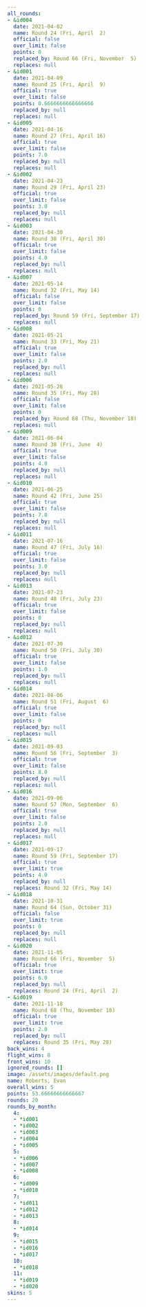 ```yaml
---
all_rounds:
- &id004
  date: 2021-04-02
  name: Round 24 (Fri, April  2)
  official: false
  over_limit: false
  points: 0
  replaced_by: Round 66 (Fri, November  5)
  replaces: null
- &id001
  date: 2021-04-09
  name: Round 25 (Fri, April  9)
  official: true
  over_limit: false
  points: 0.6666666666666666
  replaced_by: null
  replaces: null
- &id005
  date: 2021-04-16
  name: Round 27 (Fri, April 16)
  official: true
  over_limit: false
  points: 7.0
  replaced_by: null
  replaces: null
- &id002
  date: 2021-04-23
  name: Round 29 (Fri, April 23)
  official: true
  over_limit: false
  points: 3.0
  replaced_by: null
  replaces: null
- &id003
  date: 2021-04-30
  name: Round 30 (Fri, April 30)
  official: true
  over_limit: false
  points: 4.0
  replaced_by: null
  replaces: null
- &id007
  date: 2021-05-14
  name: Round 32 (Fri, May 14)
  official: false
  over_limit: false
  points: 0
  replaced_by: Round 59 (Fri, September 17)
  replaces: null
- &id008
  date: 2021-05-21
  name: Round 33 (Fri, May 21)
  official: true
  over_limit: false
  points: 2.0
  replaced_by: null
  replaces: null
- &id006
  date: 2021-05-28
  name: Round 35 (Fri, May 28)
  official: false
  over_limit: false
  points: 0
  replaced_by: Round 68 (Thu, November 18)
  replaces: null
- &id009
  date: 2021-06-04
  name: Round 38 (Fri, June  4)
  official: true
  over_limit: false
  points: 4.0
  replaced_by: null
  replaces: null
- &id010
  date: 2021-06-25
  name: Round 42 (Fri, June 25)
  official: true
  over_limit: false
  points: 7.0
  replaced_by: null
  replaces: null
- &id011
  date: 2021-07-16
  name: Round 47 (Fri, July 16)
  official: true
  over_limit: false
  points: 3.0
  replaced_by: null
  replaces: null
- &id013
  date: 2021-07-23
  name: Round 48 (Fri, July 23)
  official: true
  over_limit: false
  points: 0
  replaced_by: null
  replaces: null
- &id012
  date: 2021-07-30
  name: Round 50 (Fri, July 30)
  official: true
  over_limit: false
  points: 1.0
  replaced_by: null
  replaces: null
- &id014
  date: 2021-08-06
  name: Round 51 (Fri, August  6)
  official: true
  over_limit: false
  points: 0
  replaced_by: null
  replaces: null
- &id015
  date: 2021-09-03
  name: Round 56 (Fri, September  3)
  official: true
  over_limit: false
  points: 8.0
  replaced_by: null
  replaces: null
- &id016
  date: 2021-09-06
  name: Round 57 (Mon, September  6)
  official: true
  over_limit: false
  points: 2.0
  replaced_by: null
  replaces: null
- &id017
  date: 2021-09-17
  name: Round 59 (Fri, September 17)
  official: true
  over_limit: true
  points: 4.0
  replaced_by: null
  replaces: Round 32 (Fri, May 14)
- &id018
  date: 2021-10-31
  name: Round 64 (Sun, October 31)
  official: false
  over_limit: true
  points: 0
  replaced_by: null
  replaces: null
- &id020
  date: 2021-11-05
  name: Round 66 (Fri, November  5)
  official: true
  over_limit: true
  points: 6.0
  replaced_by: null
  replaces: Round 24 (Fri, April  2)
- &id019
  date: 2021-11-18
  name: Round 68 (Thu, November 18)
  official: true
  over_limit: true
  points: 2.0
  replaced_by: null
  replaces: Round 35 (Fri, May 28)
back_wins: 4
flight_wins: 8
front_wins: 10
ignored_rounds: []
image: /assets/images/default.png
name: Roberts, Evan
overall_wins: 5
points: 53.66666666666667
rounds: 20
rounds_by_month:
  4:
  - *id001
  - *id002
  - *id003
  - *id004
  - *id005
  5:
  - *id006
  - *id007
  - *id008
  6:
  - *id009
  - *id010
  7:
  - *id011
  - *id012
  - *id013
  8:
  - *id014
  9:
  - *id015
  - *id016
  - *id017
  10:
  - *id018
  11:
  - *id019
  - *id020
skins: 5
---
```

